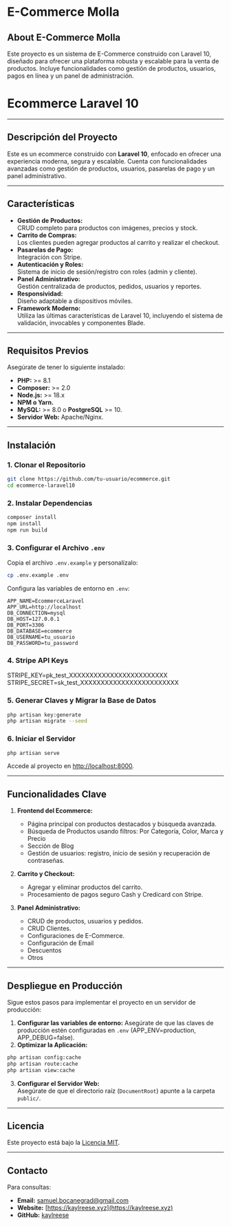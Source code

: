 # E-Commerce Molla

## About E-Commerce Molla
Este proyecto es un sistema de E-Commerce construido con Laravel 10, diseñado para ofrecer una plataforma robusta y escalable para la venta de productos. Incluye funcionalidades como gestión de productos, usuarios, pagos en línea y un panel de administración.

# **Ecommerce Laravel 10**

---

## **Descripción del Proyecto**
Este es un ecommerce construido con **Laravel 10**, enfocado en ofrecer una experiencia moderna, segura y escalable. Cuenta con funcionalidades avanzadas como gestión de productos, usuarios, pasarelas de pago y un panel administrativo.

---

## **Características**
- **Gestión de Productos:**  
  CRUD completo para productos con imágenes, precios y stock.
- **Carrito de Compras:**  
  Los clientes pueden agregar productos al carrito y realizar el checkout.
- **Pasarelas de Pago:**  
  Integración con Stripe.
- **Autenticación y Roles:**  
  Sistema de inicio de sesión/registro con roles (admin y cliente).
- **Panel Administrativo:**  
  Gestión centralizada de productos, pedidos, usuarios y reportes.
- **Responsividad:**  
  Diseño adaptable a dispositivos móviles.
- **Framework Moderno:**  
  Utiliza las últimas características de Laravel 10, incluyendo el sistema de validación, invocables y componentes Blade.

---

## **Requisitos Previos**
Asegúrate de tener lo siguiente instalado:
- **PHP:** >= 8.1  
- **Composer:** >= 2.0  
- **Node.js:** >= 18.x  
- **NPM o Yarn.**  
- **MySQL:** >= 8.0 o **PostgreSQL** >= 10.  
- **Servidor Web:** Apache/Nginx.

---

## **Instalación**
### 1. **Clonar el Repositorio**
```bash
git clone https://github.com/tu-usuario/ecommerce.git
cd ecommerce-laravel10
```

### 2. **Instalar Dependencias**
```bash
composer install
npm install
npm run build
```

### 3. **Configurar el Archivo `.env`**
Copia el archivo `.env.example` y personalízalo:
```bash
cp .env.example .env
```
Configura las variables de entorno en `.env`:
```env
APP_NAME=EcommerceLaravel
APP_URL=http://localhost
DB_CONNECTION=mysql
DB_HOST=127.0.0.1
DB_PORT=3306
DB_DATABASE=ecommerce
DB_USERNAME=tu_usuario
DB_PASSWORD=tu_password
```

### 4. Stripe API Keys
STRIPE_KEY=pk_test_XXXXXXXXXXXXXXXXXXXXXXXX
STRIPE_SECRET=sk_test_XXXXXXXXXXXXXXXXXXXXXXXX


### 5. **Generar Claves y Migrar la Base de Datos**
```bash
php artisan key:generate
php artisan migrate --seed
```

### 6. **Iniciar el Servidor**
```bash
php artisan serve
```
Accede al proyecto en [http://localhost:8000](http://localhost:8000).

---

## **Funcionalidades Clave**
1. **Frontend del Ecommerce:**  
   - Página principal con productos destacados y búsqueda avanzada.
   - Búsqueda de Productos usando filtros: Por Categoría, Color, Marca y Precio
   - Sección de Blog
   - Gestión de usuarios: registro, inicio de sesión y recuperación de contraseñas.

2. **Carrito y Checkout:**  
   - Agregar y eliminar productos del carrito.
   - Procesamiento de pagos seguro Cash y Credicard con Stripe.

3. **Panel Administrativo:**  
   - CRUD de productos, usuarios y pedidos.
   - CRUD Clientes.
   - Configuraciones de E-Commerce.
   - Configuración de Email
   - Descuentos
   - Otros


---

## **Despliegue en Producción**
Sigue estos pasos para implementar el proyecto en un servidor de producción:
1. **Configurar las variables de entorno:** Asegúrate de que las claves de producción estén configuradas en `.env` (APP_ENV=production, APP_DEBUG=false).
2. **Optimizar la Aplicación:**
```bash
php artisan config:cache
php artisan route:cache
php artisan view:cache
```
3. **Configurar el Servidor Web:**  
   Asegúrate de que el directorio raíz (`DocumentRoot`) apunte a la carpeta `public/`.

---

## **Licencia**
Este proyecto está bajo la [Licencia MIT](https://opensource.org/licenses/MIT).

---

## **Contacto**
Para consultas:
- **Email:** samuel.bocanegrad@gmail.com  
- **Website:** [https://kaylreese.xyz](https://kaylreese.xyz)  
- **GitHub:** [kaylreese](https://github.com/kaylreese)
